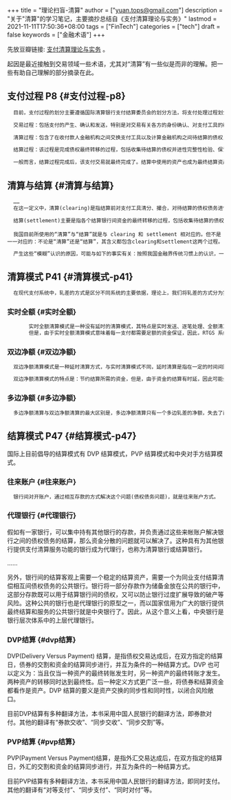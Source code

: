 +++
title = "理论扫盲-清算"
author = ["yuan.tops@gmail.com"]
description = "关于\"清算\"的学习笔记，主要摘抄总结自《支付清算理论与实务》"
lastmod = 2021-11-11T17:50:36+08:00
tags = ["FinTech"]
categories = ["tech"]
draft = false
keywords = ["金融术语"]
+++

先放豆瓣链接: [支付清算理论与实务](https://book.douban.com/subject/27088012/) 。

起因是最近接触到交易领域一些术语，尤其对“清算”有一些似是而非的理解。把一些有助自己理解的部分摘录在此。


## 支付过程 P8 {#支付过程-p8}

```txt
  目前，支付过程的划分主要遵循国际清算银行支付结算委员会的划分方法，将支付处理过程划分为三个标准化过程，即交易过程（transaction），清算过程（clearing）和结算过程（settlement）。

  交易过程：包括支付的产生、确认和发送，特别是对交易有关各方的身份确认、对支付工具的确认以及对支付能力的确认。

  清算过程：包含了在收付款人金融机构之间交换支付工具以及计算金融机构之间待结算的债权，支付工具的交换也包括交易撮合、交易清分、数据收集等。

  结算过程：该过程是完成债权最终转移的过程，包括收集待结算的债权并进性完整性检验、保证结算资金具有可用性、结清金融机构之间的债权债务以及记录和通知各方。
```

```txt
  一般而言，结算过程完成后，该支付交易就最终完成了。结算中使用的资产也成为最终结算资产，最终结算资产可以是中央银行货币，也可以是商业银行货币。为了保证支付的安全性，保证交易各方的利益，结算过程一旦完成后，支付交易一般是不可撤销的，因此，结算过程的完成通常标志着该项或该次支付交易交易全过程的结束，标志着对应的商品交易债权债务的最终清偿。……因此，支付过程是一个完整的过程，或者说，支付应具有完整性。
```


## 清算与结算 {#清算与结算}

```txt
  ……
  在这一定义中，清算(clearing)是指结算前对支付工具清分、撮合，对待结算的债权债务进性计算、轧差的过程，例如，在支票支付过程中的票据的收集、清分、轧差；在银行卡的支付过程中，对通过POS机形成的支付指令的传递，对银行卡信息的路由和传递；对日切前当日各个会员银行间待结算债权债务的轧差，计算出各个参与会员的应收应付额等，这些活动都属于清算的范畴。

  结算(settlement)主要是指各个结算银行间资金的最终转移的过程，包括收集待结算的债权并进性完整性检验、保证结算资金具有可用性，结清金融机构之间的债权债务以及记录和通知各方。这些任务中，最为重要的是对相应账户的处理，通过对账户的借记和贷记处理，资金从一个账户转移到另一个账户。因此，从这个意义上可以说，清算是为了更高效率完成结算的经济行为，结算是对清算后的债权债务最终的资金转移行为。为了进一步提高效率，众多银行机构的支付工具的清算过程都集中于一家机构进性处理，即所谓的集中清算，如银联集中处理所有银行的银行卡清算，而同城票据清算所处理该区域所有会员的票据。其实，区别纯清算机构有个简单的方法，纯清算机构不持有其成员机构的账户，而客户的结算账户是结算银行或结算机构的必要条件之一。
```

```nil
  我国目前所使用的“清算”与“结算”就是与 clearing 和 settlement 相对应的。但不是一一对应的：不论是“清算”还是“结算”，其含义都包含clearing和settlement这两个过程。
```

```txt
  产生这些“模糊”认识的原因，可能与如下的事实有关：按照我国金融界传统习惯上的认识，一般将中央银行为其他商业银行提供的支付相关的结算服务成为“清算”，而将商业银行为企事业单位和个人客户提供的支付服务成为“银行结算”，或者简称“结算”。
```


## 清算模式 P41 {#清算模式-p41}

```txt
  在现代支付系统中，轧差的方式是区分不同系统的主要依据，理论上，我们将轧差的方式分为实时全额、双边净额和多边净额方式等，实时清算模式下的结算没有时延，因此其最终的结算方式称为实时结算，而由于双边净额和多边净额不可避免的产生时延，因此其最终的结算方式称为延时结算。
```


### 实时全额 {#实时全额}

```txt
       实时全额清算模式是一种没有延时的清算模式，其特点是实时发送、逐笔处理、全额清算资金，建立在实时全额清算模式上的资金结算系统成为 RTGS 系统（Real Time Gross Settlement system）。由于 RTGS 要求支付方拥有足够的头寸，并且具有实时到账的特性，因此，RTGS 系统减少了清算资金的信用风险敞口，广泛为各国中央银行采用，例如美国的 Fedwire, 加拿大的 LVPS，英国的 CHAPS，欧盟的 TARGETS，中国的大额支付 HVPS 等系统都采取了 RTGS 模式。
       但是，由于实时全额清算模式意味着每一支付都需要足额的资金保证，因此，RTGS 系统需要参与者具有充足的支付头寸，对参与银行的流动性管理提出了较高的要求，因此，实时全额模式也被称为“资金饥渴”型模式。……
```


### 双边净额 {#双边净额}

```txt
  双边净额清算模式是一种延时清算方式，与实时清算模式不同，延时清算是指在一定的时间间隔后，将这段时间间隔内发生的所有支付进性轧差计算后，得到参与者的应收应付资金额，参与者在结算时只需要支付清算后的净额，不需要对每一笔原始支付进性支付。双边净额清算后，正的净额方成为收差方，负的净额方成为付差方，即付款方。如果净额计算是基于两两参与者的债权债务，则称为双边净额。

  双边净额清算模式的特点是：节约结算所需的资金，但是，由于资金的结算有时延，因此可能会导致出现信用风险敞口，所以，双边净额清算模式需要设计良好的法律规章制度，以避免参与者违约所造成的系统性风险。由于双边净额模式良好的流动性节约机制，所以，双边净额清算模式在金融支付领域被广泛采用，特别是零售支付领域。例如，中国人民银行的小额支付清算系统、票据清算系统、中国银联银行卡跨行清算系统等。
```


### 多边净额 {#多边净额}

```txt
  多边净额清算与双边净额清算的最大区别是，多边净额清算只有一个多边轧差的净额，失去了直接的债务和债权方，因此需要一个共同的交易对手来承担结算的债权债务方，这一角色通常由清算机构来承担。比如，目前我国证券交易的清算采用多边净额模式，中国证券登记结算公司作为清算方承担着共同对手方的角色。因此，相比于实时全额和双边净额，虽然多边净额清算模式资金效率更高，但是，多边净额清算模式也相应增加了制度设计的成本，因为多边净额结算的风险更高，比如，单个银行的支付失败对全体支付是否成功的影响显著加大，因此，多边净额清算通常需要制定严格的结算失败后幸存者风险承担制度。
```


## 结算模式 P47 {#结算模式-p47}

国际上目前倡导的结算模式有 DVP 结算模式，PVP 结算模式和中央对手方结算模式。


### 往来账户 {#往来账户}

```txt
  银行间对开账户，通过相互存款的方式解决这个问题(债权债务问题)，就是往来账户方式。
```


### 代理银行 {#代理银行}

假如有一家银行，可以集中持有其他银行的存款，并负责通过这些来帐账户解决银行之间的债权债务的结算，那么资金分散的问题就可以解决了。这种具有为其他银行提供支付清算服务功能的银行成为代理行，也称为清算银行或结算银行。

……

另外，银行间的结算客观上需要一个稳定的结算资产，需要一个为同业支付结算清偿相互间债权债务的公共银行。银行将一部分存款作为储备金放在公共的银行中，这部分存款既可以用于结算银行间的债权，又可以防止银行过度扩展导致的破产等风险。这种公共的银行也是代理银行的原型之一，而以国家信用为广大的银行提供最终结算和服务的公共银行就是中央银行了。因此，从这个意义上看，中央银行是银行层次体系中的上层代理银行。


### DVP结算 {#dvp结算}

DVP(Delivery Versus Payment) 结算，是指债权交易达成后，在双方指定的结算日，债券的交割和资金的结算同步进行，并互为条件的一种结算方式。DVP 也可以定义为：当且仅当一种资产的最终转账发生时，另一种资产的最终转账才发生。两种资产的转移同时达到最终性。后一种定义方式更广泛一些，将债券和结算资金都看作是资产。DVP 结算的要义是资产交换的同步性和同时性，以闭合风险敞口。

目前DVP结算有多种翻译方法，本书采用中国人民银行的翻译方法，即券款对付。其他的翻译有“券款交收”、“同步交收”、“同步交割”等。


### PVP结算 {#pvp结算}

PVP(Payment Versus Payment)结算，是指外汇交易达成后，在双方指定的结算日，外汇的交割和资金的结算同步进行，并互为条件的一种结算方式。

目前PVP结算有多种翻译方法，本书采用中国人民银行的翻译方法，即同时支付。其他的翻译有“对等支付”、“同步支付”、“同时对付”等。
